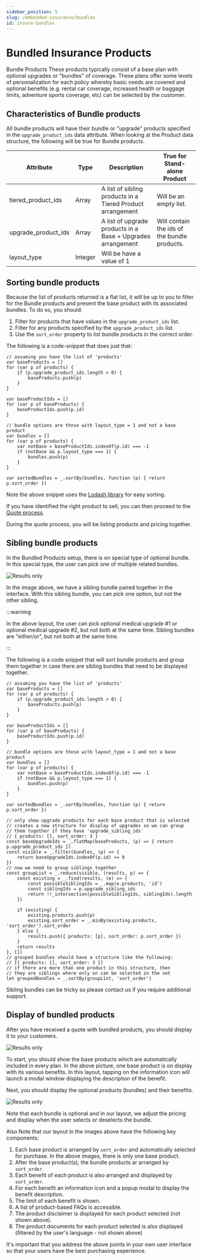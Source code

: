 ```yaml
---
sidebar_position: 5
slug: /embedded-insurance/bundles
id: insure-bundles
---
```


# Bundled Insurance Products

Bundle Products These products typically consist of a base plan with optional upgrades or "bundles" of coverage. These plans offer some levels of personalization for each policy whereby basic needs are covered and optional benefits (e.g. rental car coverage, increased health or baggage limits, adventure sports coverage, etc) can be selected by the customer.

## Characteristics of Bundle products

All bundle products will have their bundle or "upgrade" products specified in the `upgrade_product_ids` data attribute. When looking at the Product data structure, the following will be true for Bundle products.

| Attribute | Type | Description | True for Stand-alone Product |
| --------- | ---- | ----------- | ---------------------------- |
| tiered_product_ids | Array | A list of sibling products in a Tiered Product arrangement | Will be an empty list.
| upgrade_product_ids | Array | A list of upgrade products in a Base + Upgrades arrangement | Will contain the ids of the bundle products.
| layout_type | Integer | Will be have a value of 1

## Sorting bundle products

Because the list of products returned is a flat list, it will be up to you to filter for the Bundle products and present the base product with its associated bundles. To do so, you should:

1. Filter for products that have values in the `upgrade_product_ids` list.
2. Filter for any products specified by the `upgrade_product_ids` list.
2. Use the `sort_order` property to list bundle products in the correct order.

The following is a code-snippet that does just that:

```
// assuming you have the list of 'products'
var baseProducts = []
for (var p of products) {
    if (p.upgrade_product_ids.length > 0) {
        baseProducts.push(p)
    }
}

var baseProductIds = []
for (var p of baseProducts) {
    baseProductIds.push(p.id)
}

// bundle options are those with layout_type = 1 and not a base product
var bundles = []
for (var p of products) {
    var notBase = baseProductIds.indexOf(p.id) === -1
    if (notBase && p.layout_type === 1) {
        bundles.push(p)
    }
}

var sortedBundles = _.sortBy(bundles, function (p) { return p.sort_order })
```

Note the above snippet uses the [Lodash library](https://lodash.com/) for easy sorting.

If you have identified the right product to sell, you can then proceed to the [Quote process](insure-quote.md).

During the quote process, you will be listing products and pricing together.

## Sibling bundle products

In the Bundled Products setup, there is on special type of optional bundle. In this special type, the user can pick one of multiple related bundles.

<div style={{textAlign: 'center', border: '1px solid grey', 'margin-bottom': '40px'}}>

![Results only](/img/insurance/sibling-bundle.jpeg)

</div>

In the image above, we have a sibling bundle paired together in the interface. With this sibling bundle, you can pick one option, but not the other sibling. 

:::warning

In the above layout, the user can pick optional medical upgrade #1 or optional medical upgrade #2, but not both at the same time. Sibling bundles are "either/or", but not both at the same time.

:::

The following is a code snippet that will sort bundle products and group them together in case there are sibling bundles that need to be displayed together.

```
// assuming you have the list of 'products'
var baseProducts = []
for (var p of products) {
    if (p.upgrade_product_ids.length > 0) {
        baseProducts.push(p)
    }
}

var baseProductIds = []
for (var p of baseProducts) {
    baseProductIds.push(p.id)
}

// bundle options are those with layout_type = 1 and not a base product
var bundles = []
for (var p of products) {
    var notBase = baseProductIds.indexOf(p.id) === -1
    if (notBase && p.layout_type === 1) {
        bundles.push(p)
    }
}

var sortedBundles = _.sortBy(bundles, function (p) { return p.sort_order })

// only show upgrade products for each base product that is selected
// creates a new structure for display of upgrades so we can group
// them together if they have 'upgrade_sibling_ids'
// { products: [], sort_order: 3 }
const baseUpgradeIds = _.flatMap(baseProducts, (p) => { return p.upgrade_product_ids })
const visible = _.filter(bundles, (p) => {
    return baseUpgradeIds.indexOf(p.id) >= 0
})
// now we need to group siblings together
const groupList = _.reduce(visible, (results, p) => {
    const existing = _.find(results, (e) => {
        const possibleSiblingIds = _.map(e.products, 'id')
        const siblingIds = p.upgrade_sibling_ids
        return !!_intersection(possibleSiblingIds, siblingIds).length
    })

    if (existing) {
        existing.products.push(p)
        existing.sort_order = _.minBy(existing.products, 'sort_order').sort_order
    } else {
        results.push({ products: [p], sort_order: p.sort_order })
    }
    return results
}, [])
// grouped bundles should have a structure like the following:
// [{ products: [], sort_order: 3 }]
// if there are more than one product in this structure, then
// they are siblings where only on can be selected in the set
let groupedBundles = _.sortBy(groupList, 'sort_order')
```

Sibling bundles can be tricky so please contact us if you require additional support.



## Display of bundled products

After you have received a quote with bundled products, you should display it to your customers.

<div style={{textAlign: 'center', border: '1px solid grey', 'margin-bottom': '40px'}}>

![Results only](/img/insurance/bundles-base.jpeg)

</div>

To start, you should show the base products which are automatically included in every plan. In the above picture, one base product is on display with its various benefits. In this layout, tapping on the information icon will launch a modal window displaying the description of the benefit.

Next, you should display the optional products (bundles) and their benefits.

<div style={{textAlign: 'center', border: '1px solid grey', 'margin-bottom': '40px'}}>

![Results only](/img/insurance/optional-bundles.jpeg)

</div>


Note that each bundle is optional and in our layout, we adjust the pricing and display when the user selects or deselects the bundle.

Also Note that our layout in the images above have the following key components:

1. Each base product is arranged by `sort_order` and automatically selected for purchase. In the above images, there is only one base product.
2. After the base product(s), the bundle products ar arranged by `sort_order`.
2. Each benefit of each product is also arranged and displayed by `sort_order`. 
3. For each benefit an information icon and a popup modal to display the benefit description.
5. The limit of each benefit is shown.
6. A list of product-based FAQs is accessible.
7. The product disclaimer is displayed for each product selected (not shown above). 
8. The product documents for each product selected is also displayed (filtered by the user's language - not shown above)

It's important that you address the above points in your own user interface so that your users have the best purchasing experience. 